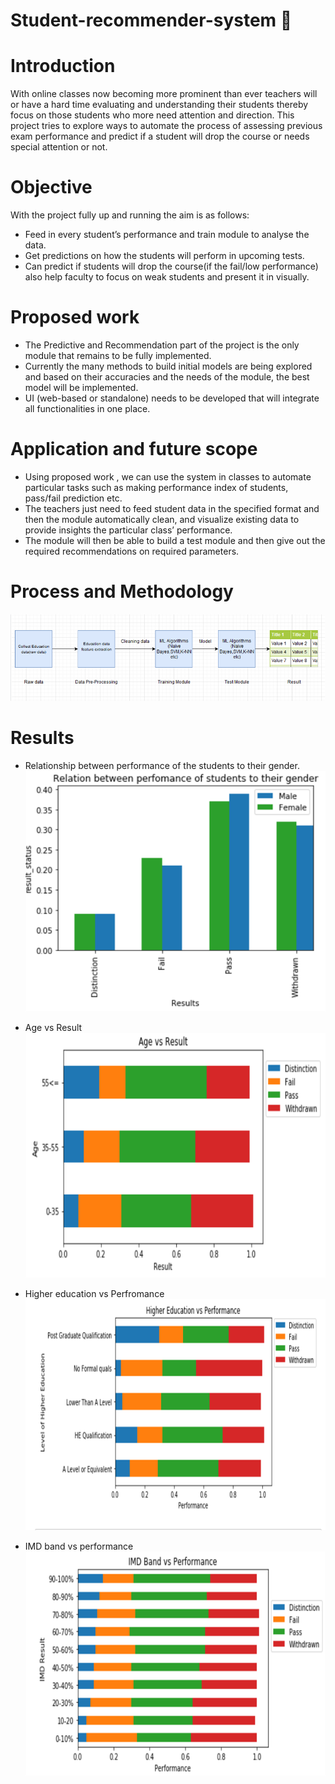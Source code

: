 # Student-recommender-system :blue_book:
# Introduction 
  With online classes now becoming more prominent than ever teachers will or have a hard time evaluating and understanding their students thereby focus on those  students who more need attention and direction.
  This project tries to explore ways to automate the process of assessing previous exam performance and predict if a student will drop the course or needs special attention or not. 

# Objective
   With the project fully up and running the aim is as follows:
   * Feed in every student’s performance and train module to analyse the data.
   * Get predictions on how the students will perform in upcoming tests.
   * Can predict if students will drop the course(if the fail/low performance) also help faculty to focus on weak students and present it in visually.
   
# Proposed work 
  * The Predictive and Recommendation part of the project is the only module that remains to be fully implemented.
  * Currently the many methods to build initial models are being explored and based on their accuracies and the needs of the module, the  best  model will be implemented.
  * UI (web-based or standalone) needs to be developed that will integrate all functionalities in one place.

# Application and future scope
  * Using proposed work , we can use the system in classes to automate particular tasks such as making performance index of students, pass/fail prediction etc.
  * The teachers just need to feed student data in the specified format and then the module automatically clean, and visualize existing data to provide insights the particular class’ performance.
  * The module will then be able to build a test module and then give out the required recommendations on required parameters.

# Process and Methodology
  ![](images/process.png)

# Results
 * Relationship between performance of the students to their gender.
   ![](images/output1.png)

 * Age vs Result
   ![](images/output2.png)

 * Higher education vs Perfromance
   ![](images/output3.png)

 * IMD band vs performance
   ![](images/output5.png)  
    





